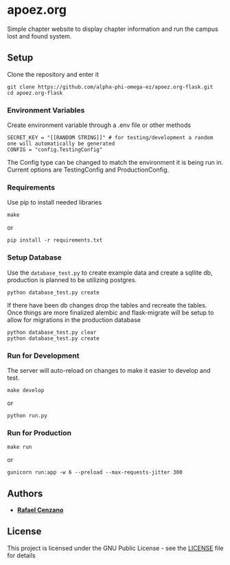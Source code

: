 # apoez.org

Simple chapter website to display chapter information and run the campus lost and found system.

## Setup

Clone the repository and enter it

```
git clone https://github.com/alpha-phi-omega-ez/apoez.org-flask.git
cd apoez.org-flask
```

### Environment Variables

Create environment variable through a .env file or other methods

```
SECRET_KEY = "[[RANDOM STRING]]" # for testing/development a random one will automatically be generated
CONFIG = "config.TestingConfig"
```

The Config type can be changed to match the environment it is being run in. Current options are TestingConfig and ProductionConfig.

### Requirements

Use pip to install needed libraries

```
make
```

or

```
pip install -r requirements.txt
```

### Setup Database

Use the `database_test.py` to create example data and create a sqllite db, production is planned to be utilizing postgres.

```
python database_test.py create
```

If there have been db changes drop the tables and recreate the tables. Once things are more finalized alembic and flask-migrate will be setup to allow for migrations in the production database

```
python database_test.py clear
python database_test.py create
```

### Run for Development

The server will auto-reload on changes to make it easier to develop and test.

```
make develop
```

or

```
python run.py
```

### Run for Production

```
make run
```

or

```
gunicorn run:app -w 6 --preload --max-requests-jitter 300
```


## Authors

* [**Rafael Cenzano**](https://github.com/RafaelCenzano)

## License

This project is licensed under the GNU Public License - see the [LICENSE](LICENSE) file for details
